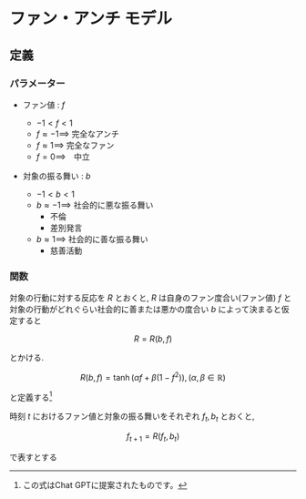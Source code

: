 # ファン・アンチ モデル

## 定義

### パラメーター

- ファン値 : $f$
    -  $-1<f< 1$
    - $f \approx -1 \implies$ 完全なアンチ
    - $f \approx 1 \implies$ 完全なファン
    - $f = 0 \implies$　中立

- 対象の振る舞い : $b$
    - $-1<b<1$
    - $b \approx -1 \implies$ 社会的に悪な振る舞い
        - 不倫
        - 差別発言
    - $b \approx 1 \implies$ 社会的に善な振る舞い
        - 慈善活動
    
### 関数

対象の行動に対する反応を $R$ とおくと,  $R$ は自身のファン度合い(ファン値) $f$ と対象の行動がどれぐらい社会的に善または悪かの度合い $b$ によって決まると仮定すると

$$
    R = R(b,f)
$$

とかける.

$$
R(b,f) = \tanh(\alpha f + \beta(1-f^2)), (\alpha,\beta \in \mathbb{R})
$$

と定義する[^by-chat-gpt]

時刻 $t$ におけるファン値と対象の振る舞いをそれぞれ $f_t,b_t$ とおくと,

$$
f_{t+1} = R(f_t,b_t)
$$

で表すとする

[^by-chat-gpt]: この式はChat GPTに提案されたものです。
